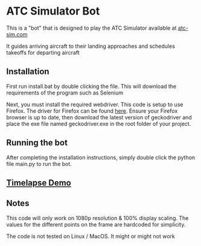# ATC Simulator Bot
This is a "bot" that is designed to play the ATC Simulator available at [atc-sim.com](https://atc-sim.com/)

It guides arriving aircraft to their landing approaches and schedules takeoffs for departing aircraft

## Installation
First run install.bat by double clicking the file. This will download the requirements of the program such as Selenium

Next, you must install the required webdriver. This code is setup to use Firefox. The driver for Firefox can be found [here](https://www.selenium.dev/documentation/webdriver/getting_started/install_drivers/). Ensure your Firefox browser is up to date, then download the latest version of geckodriver and place the exe file named geckodriver.exe in the root folder of your project.

## Running the bot
After completing the installation instructions, simply double click the python file main.py to run the bot.

## [Timelapse Demo](https://www.youtube.com/watch?v=-tff-3RKON4)

## Notes 
This code will only work on 1080p resolution & 100% display scaling. The values for the different points on the frame are hardcoded for simplicity.

The code is not tested on Linux / MacOS. It might or might not work

